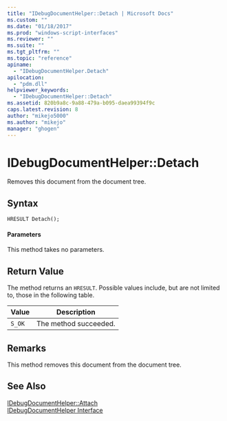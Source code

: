 ```yaml
---
title: "IDebugDocumentHelper::Detach | Microsoft Docs"
ms.custom: ""
ms.date: "01/18/2017"
ms.prod: "windows-script-interfaces"
ms.reviewer: ""
ms.suite: ""
ms.tgt_pltfrm: ""
ms.topic: "reference"
apiname: 
  - "IDebugDocumentHelper.Detach"
apilocation: 
  - "pdm.dll"
helpviewer_keywords: 
  - "IDebugDocumentHelper::Detach"
ms.assetid: 820b9a8c-9a88-479a-b095-daea99394f9c
caps.latest.revision: 8
author: "mikejo5000"
ms.author: "mikejo"
manager: "ghogen"
---
```

# IDebugDocumentHelper::Detach
Removes this document from the document tree.  
  
## Syntax  
  
```  
HRESULT Detach();  
```  
  
#### Parameters  
 This method takes no parameters.  
  
## Return Value  
 The method returns an `HRESULT`. Possible values include, but are not limited to, those in the following table.  
  
|Value|Description|  
|-----------|-----------------|  
|`S_OK`|The method succeeded.|  
  
## Remarks  
 This method removes this document from the document tree.  
  
## See Also  
 [IDebugDocumentHelper::Attach](../../winscript/reference/idebugdocumenthelper-attach.md)   
 [IDebugDocumentHelper Interface](../../winscript/reference/idebugdocumenthelper-interface.md)